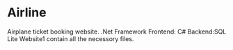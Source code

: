 # Airline
Airplane ticket booking website.
.Net Framework
Frontend: C#
Backend:SQL Lite
Website1 contain all the necessory files. 
